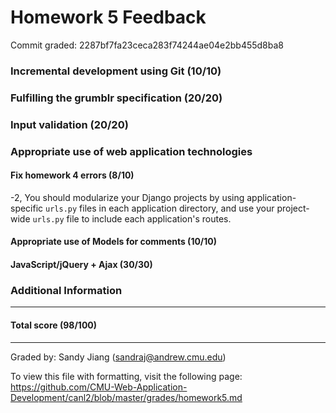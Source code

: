 Homework 5 Feedback
==================

Commit graded: 2287bf7fa23ceca283f74244ae04e2bb455d8ba8

### Incremental development using Git (10/10)

### Fulfilling the grumblr specification (20/20)

### Input validation (20/20)

### Appropriate use of web application technologies

#### Fix homework 4 errors (8/10)
-2, You should modularize your Django projects by using application-specific `urls.py` files in each application directory, and use your project-wide `urls.py` file to include each application's routes.

#### Appropriate use of Models for comments (10/10)

#### JavaScript/jQuery + Ajax (30/30)

### Additional Information

---
#### Total score (98/100)
---
Graded by: Sandy Jiang (sandraj@andrew.cmu.edu)

To view this file with formatting, visit the following page: https://github.com/CMU-Web-Application-Development/canl2/blob/master/grades/homework5.md


